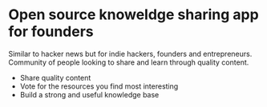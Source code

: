 # Open source knoweldge sharing app for founders

Similar to hacker news but for indie hackers, founders and entrepreneurs.
Community of people looking to share and learn through quality content.

- Share quality content
- Vote for the resources you find most interesting
- Build a strong and useful knowledge base 
